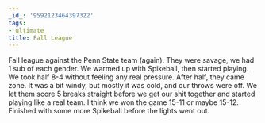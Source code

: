 ```yaml
---
_id_: '9592123464397322'
tags:
- ultimate
title: Fall League
---
```


Fall league against the Penn State team (again). They were savage, we had 1 sub of each gender. We warmed up with Spikeball, then started playing. We took half 8-4 without feeling any real pressure. After half, they came zone. It was a bit windy, but mostly it was cold, and our throws were off. We let them score 5 breaks straight before we get our shit together and started playing like a real team. I think we won the game 15-11 or maybe 15-12. Finished with some more Spikeball before the lights went out.
